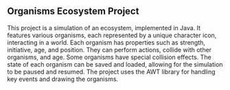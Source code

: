 ## Organisms Ecosystem Project
This project is a simulation of an ecosystem, implemented in Java. It features various organisms, each represented by a unique character icon, interacting in a world. Each organism has properties such as strength, initiative, age, and position. They can perform actions, collide with other organisms, and age. Some organisms have special collision effects. The state of each organism can be saved and loaded, allowing for the simulation to be paused and resumed. The project uses the AWT library for handling key events and drawing the organisms.
